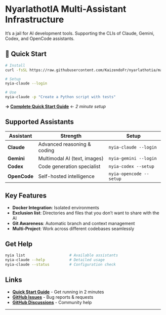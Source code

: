 # NyarlathotIA Multi-Assistant Infrastructure

It’s a jail for AI development tools. Supporting the CLIs of Claude, Gemini, Codex, and OpenCode assistants.

## 🚀 Quick Start

```bash
# Install
curl -fsSL https://raw.githubusercontent.com/KaizendoFr/nyarlathotia/main/install.sh | bash

# Setup
nyia-claude --login

# Use
nyia-claude -p "Create a Python script with tests"
```

**→ [Complete Quick Start Guide](QUICK-START.md)** ← *2 minute setup*

## Supported Assistants

| Assistant | Strength | Setup |
|-----------|----------|--------|
| **Claude** | Advanced reasoning & coding | `nyia-claude --login` |
| **Gemini** | Multimodal AI (text, images) | `nyia-gemini --login` |
| **Codex** | Code generation specialist | `nyia-codex --setup` |
| **OpenCode** | Self-hosted intelligence | `nyia-opencode --setup` |

## Key Features

- **Docker Integration**: Isolated environments
- **Exclusion list**: Directories and files that you don’t want to share with the AI
- **Git Awareness**: Automatic branch and context management
- **Multi-Project**: Work across different codebases seamlessly

## Get Help

```bash
nyia list                    # Available assistants
nyia-claude --help           # Detailed usage
nyia-claude --status         # Configuration check
```

## Links

- **[Quick Start Guide](QUICK-START.md)** - Get running in 2 minutes
- **[GitHub Issues](https://github.com/KaizendoFr/nyarlathotia/issues)** - Bug reports & requests
- **[GitHub Discussions](https://github.com/KaizendoFr/nyarlathotia/discussions)** - Community help

---
